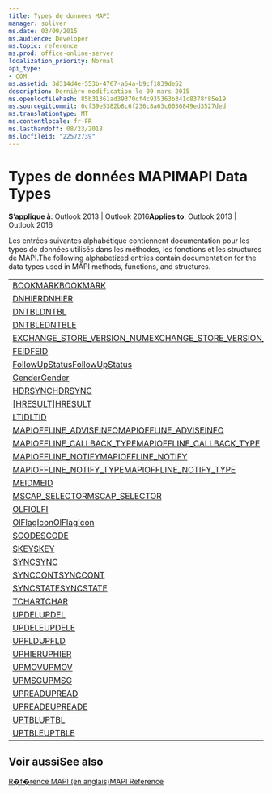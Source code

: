 ```yaml
---
title: Types de données MAPI
manager: soliver
ms.date: 03/09/2015
ms.audience: Developer
ms.topic: reference
ms.prod: office-online-server
localization_priority: Normal
api_type:
- COM
ms.assetid: 3d314d4e-553b-4767-a64a-b9cf1839de52
description: Dernière modification le 09 mars 2015
ms.openlocfilehash: 85b31361ad39370cf4c935363b341c8378f85e19
ms.sourcegitcommit: 0cf39e5382b8c6f236c8a63c6036849ed3527ded
ms.translationtype: MT
ms.contentlocale: fr-FR
ms.lasthandoff: 08/23/2018
ms.locfileid: "22572739"
---
```

# <a name="mapi-data-types"></a><span data-ttu-id="ab419-103">Types de données MAPI</span><span class="sxs-lookup"><span data-stu-id="ab419-103">MAPI Data Types</span></span>

  
  
<span data-ttu-id="ab419-104">**S’applique à**: Outlook 2013 | Outlook 2016</span><span class="sxs-lookup"><span data-stu-id="ab419-104">**Applies to**: Outlook 2013 | Outlook 2016</span></span> 
  
<span data-ttu-id="ab419-105">Les entrées suivantes alphabétique contiennent documentation pour les types de données utilisés dans les méthodes, les fonctions et les structures de MAPI.</span><span class="sxs-lookup"><span data-stu-id="ab419-105">The following alphabetized entries contain documentation for the data types used in MAPI methods, functions, and structures.</span></span> 
  
||
|:-----|
|[<span data-ttu-id="ab419-106">BOOKMARK</span><span class="sxs-lookup"><span data-stu-id="ab419-106">BOOKMARK</span></span>](bookmark.md) <br/> |
|[<span data-ttu-id="ab419-107">DNHIER</span><span class="sxs-lookup"><span data-stu-id="ab419-107">DNHIER</span></span>](dnhier.md) <br/> |
|[<span data-ttu-id="ab419-108">DNTBL</span><span class="sxs-lookup"><span data-stu-id="ab419-108">DNTBL</span></span>](dntbl.md) <br/> |
|[<span data-ttu-id="ab419-109">DNTBLE</span><span class="sxs-lookup"><span data-stu-id="ab419-109">DNTBLE</span></span>](dntble.md) <br/> |
|[<span data-ttu-id="ab419-110">EXCHANGE_STORE_VERSION_NUM</span><span class="sxs-lookup"><span data-stu-id="ab419-110">EXCHANGE_STORE_VERSION_NUM</span></span>](exchange_store_version_num.md) <br/> |
|[<span data-ttu-id="ab419-111">FEID</span><span class="sxs-lookup"><span data-stu-id="ab419-111">FEID</span></span>](feid.md) <br/> |
|[<span data-ttu-id="ab419-112">FollowUpStatus</span><span class="sxs-lookup"><span data-stu-id="ab419-112">FollowUpStatus</span></span>](followupstatus.md) <br/> |
|[<span data-ttu-id="ab419-113">Gender</span><span class="sxs-lookup"><span data-stu-id="ab419-113">Gender</span></span>](gender.md) <br/> |
|[<span data-ttu-id="ab419-114">HDRSYNC</span><span class="sxs-lookup"><span data-stu-id="ab419-114">HDRSYNC</span></span>](hdrsync.md) <br/> |
|<span data-ttu-id="ab419-115">[[HRESULT]](hresult.md)</span><span class="sxs-lookup"><span data-stu-id="ab419-115">[HRESULT](hresult.md)</span></span> <br/> |
|[<span data-ttu-id="ab419-116">LTID</span><span class="sxs-lookup"><span data-stu-id="ab419-116">LTID</span></span>](ltid.md) <br/> |
|[<span data-ttu-id="ab419-117">MAPIOFFLINE_ADVISEINFO</span><span class="sxs-lookup"><span data-stu-id="ab419-117">MAPIOFFLINE_ADVISEINFO</span></span>](mapioffline_adviseinfo.md) <br/> |
|[<span data-ttu-id="ab419-118">MAPIOFFLINE_CALLBACK_TYPE</span><span class="sxs-lookup"><span data-stu-id="ab419-118">MAPIOFFLINE_CALLBACK_TYPE</span></span>](mapioffline_callback_type.md) <br/> |
|[<span data-ttu-id="ab419-119">MAPIOFFLINE_NOTIFY</span><span class="sxs-lookup"><span data-stu-id="ab419-119">MAPIOFFLINE_NOTIFY</span></span>](mapioffline_notify.md) <br/> |
|[<span data-ttu-id="ab419-120">MAPIOFFLINE_NOTIFY_TYPE</span><span class="sxs-lookup"><span data-stu-id="ab419-120">MAPIOFFLINE_NOTIFY_TYPE</span></span>](mapioffline_notify_type.md) <br/> |
|[<span data-ttu-id="ab419-121">MEID</span><span class="sxs-lookup"><span data-stu-id="ab419-121">MEID</span></span>](meid.md) <br/> |
|[<span data-ttu-id="ab419-122">MSCAP_SELECTOR</span><span class="sxs-lookup"><span data-stu-id="ab419-122">MSCAP_SELECTOR</span></span>](mscap_selector.md) <br/> |
|[<span data-ttu-id="ab419-123">OLFI</span><span class="sxs-lookup"><span data-stu-id="ab419-123">OLFI</span></span>](olfi.md) <br/> |
|[<span data-ttu-id="ab419-124">OlFlagIcon</span><span class="sxs-lookup"><span data-stu-id="ab419-124">OlFlagIcon</span></span>](olflagicon.md) <br/> |
|[<span data-ttu-id="ab419-125">SCODE</span><span class="sxs-lookup"><span data-stu-id="ab419-125">SCODE</span></span>](scode.md) <br/> |
|[<span data-ttu-id="ab419-126">SKEY</span><span class="sxs-lookup"><span data-stu-id="ab419-126">SKEY</span></span>](skey.md) <br/> |
|[<span data-ttu-id="ab419-127">SYNC</span><span class="sxs-lookup"><span data-stu-id="ab419-127">SYNC</span></span>](sync.md) <br/> |
|[<span data-ttu-id="ab419-128">SYNCCONT</span><span class="sxs-lookup"><span data-stu-id="ab419-128">SYNCCONT</span></span>](synccont.md) <br/> |
|[<span data-ttu-id="ab419-129">SYNCSTATE</span><span class="sxs-lookup"><span data-stu-id="ab419-129">SYNCSTATE</span></span>](syncstate.md) <br/> |
|[<span data-ttu-id="ab419-130">TCHAR</span><span class="sxs-lookup"><span data-stu-id="ab419-130">TCHAR</span></span>](tchar.md) <br/> |
|[<span data-ttu-id="ab419-131">UPDEL</span><span class="sxs-lookup"><span data-stu-id="ab419-131">UPDEL</span></span>](updel.md) <br/> |
|[<span data-ttu-id="ab419-132">UPDELE</span><span class="sxs-lookup"><span data-stu-id="ab419-132">UPDELE</span></span>](updele.md) <br/> |
|[<span data-ttu-id="ab419-133">UPFLD</span><span class="sxs-lookup"><span data-stu-id="ab419-133">UPFLD</span></span>](upfld.md) <br/> |
|[<span data-ttu-id="ab419-134">UPHIER</span><span class="sxs-lookup"><span data-stu-id="ab419-134">UPHIER</span></span>](uphier.md) <br/> |
|[<span data-ttu-id="ab419-135">UPMOV</span><span class="sxs-lookup"><span data-stu-id="ab419-135">UPMOV</span></span>](upmov.md) <br/> |
|[<span data-ttu-id="ab419-136">UPMSG</span><span class="sxs-lookup"><span data-stu-id="ab419-136">UPMSG</span></span>](upmsg.md) <br/> |
|[<span data-ttu-id="ab419-137">UPREAD</span><span class="sxs-lookup"><span data-stu-id="ab419-137">UPREAD</span></span>](upread.md) <br/> |
|[<span data-ttu-id="ab419-138">UPREADE</span><span class="sxs-lookup"><span data-stu-id="ab419-138">UPREADE</span></span>](upreade.md) <br/> |
|[<span data-ttu-id="ab419-139">UPTBL</span><span class="sxs-lookup"><span data-stu-id="ab419-139">UPTBL</span></span>](uptbl.md) <br/> |
|[<span data-ttu-id="ab419-140">UPTBLE</span><span class="sxs-lookup"><span data-stu-id="ab419-140">UPTBLE</span></span>](uptble.md) <br/> |
   
## <a name="see-also"></a><span data-ttu-id="ab419-141">Voir aussi</span><span class="sxs-lookup"><span data-stu-id="ab419-141">See also</span></span>



[<span data-ttu-id="ab419-142">R�f�rence MAPI (en anglais)</span><span class="sxs-lookup"><span data-stu-id="ab419-142">MAPI Reference</span></span>](mapi-reference.md)

